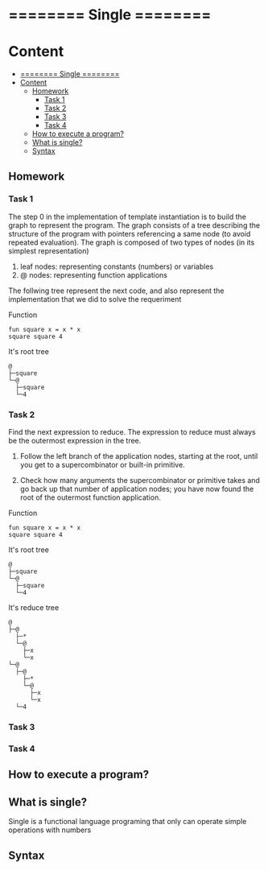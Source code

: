 # ======== Single ========

# Content
- [======== Single ========](#-single-)
- [Content](#content)
  - [Homework](#homework)
    - [Task 1](#task-1)
    - [Task 2](#task-2)
    - [Task 3](#task-3)
    - [Task 4](#task-4)
  - [How to execute a program?](#how-to-execute-a-program)
  - [What is single?](#what-is-single)
  - [Syntax](#syntax)



## Homework
### Task 1
 The step 0 in the implementation of template instantiation is to build the graph to represent the program. The graph consists of a tree describing the structure of the program with pointers referencing a same node (to avoid repeated evaluation). The graph is composed of two types of nodes (in its simplest representation)

  1. leaf nodes: representing constants (numbers) or variables 
  2. @ nodes: representing function applications

The follwing tree represent the next code, and also represent the implementation that we did to solve the requeriment

Function
``` single
fun square x = x * x
square square 4
```

It's root tree
``` shell
@
├─square
└─@
  ├─square
  └─4
```

### Task 2
Find the next expression to reduce. The expression to reduce must always be the outermost expression in the tree.

1. Follow the left branch of the application nodes, starting at the root, until you get to a supercombinator or built-in primitive.
   
2. Check how many arguments the supercombinator or primitive takes and go back up that number of application nodes; you have now found the root of the outermost function application.
   
Function

``` single
fun square x = x * x
square square 4
```

It's root tree
``` shell
@
├─square
└─@
  ├─square
  └─4
```

It's reduce tree
```shell
@
├─@
  ├─*
  └─@
    ├─x
    └─x
└─@
  ├─@
    ├─*
    └─@
      ├─x
      └─x
  └─4
```
### Task 3
### Task 4

## How to execute a program?
## What is single?
Single is a functional language programing that only can operate simple operations with numbers


## Syntax